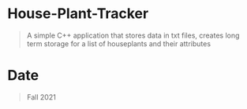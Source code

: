 # House-Plant-Tracker

> A simple C++ application that stores data in txt files, creates long term storage for a list of houseplants and their attributes

# Date

> Fall 2021
